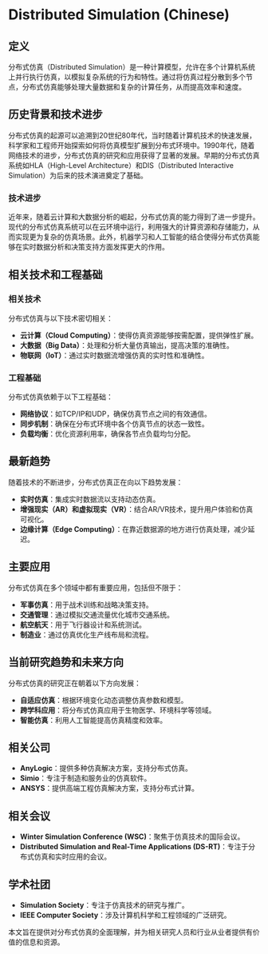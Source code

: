 # Distributed Simulation (Chinese)

## 定义

分布式仿真（Distributed Simulation）是一种计算模型，允许在多个计算机系统上并行执行仿真，以模拟复杂系统的行为和特性。通过将仿真过程分散到多个节点，分布式仿真能够处理大量数据和复杂的计算任务，从而提高效率和速度。

## 历史背景和技术进步

分布式仿真的起源可以追溯到20世纪80年代，当时随着计算机技术的快速发展，科学家和工程师开始探索如何将仿真模型扩展到分布式环境中。1990年代，随着网络技术的进步，分布式仿真的研究和应用获得了显著的发展。早期的分布式仿真系统如HLA（High-Level Architecture）和DIS（Distributed Interactive Simulation）为后来的技术演进奠定了基础。

### 技术进步

近年来，随着云计算和大数据分析的崛起，分布式仿真的能力得到了进一步提升。现代的分布式仿真系统可以在云环境中运行，利用强大的计算资源和存储能力，从而实现更为复杂的仿真场景。此外，机器学习和人工智能的结合使得分布式仿真能够在实时数据分析和决策支持方面发挥更大的作用。

## 相关技术和工程基础

### 相关技术

分布式仿真与以下技术密切相关：

- **云计算（Cloud Computing）**：使得仿真资源能够按需配置，提供弹性扩展。
- **大数据（Big Data）**：处理和分析大量仿真输出，提高决策的准确性。
- **物联网（IoT）**：通过实时数据流增强仿真的实时性和准确性。

### 工程基础

分布式仿真依赖于以下工程基础：

- **网络协议**：如TCP/IP和UDP，确保仿真节点之间的有效通信。
- **同步机制**：确保在分布式环境中各个仿真节点的状态一致性。
- **负载均衡**：优化资源利用率，确保各节点负载均匀分配。

## 最新趋势

随着技术的不断进步，分布式仿真正在向以下趋势发展：

- **实时仿真**：集成实时数据流以支持动态仿真。
- **增强现实（AR）和虚拟现实（VR）**：结合AR/VR技术，提升用户体验和仿真可视化。
- **边缘计算（Edge Computing）**：在靠近数据源的地方进行仿真处理，减少延迟。

## 主要应用

分布式仿真在多个领域中都有重要应用，包括但不限于：

- **军事仿真**：用于战术训练和战略决策支持。
- **交通管理**：通过模拟交通流量优化城市交通系统。
- **航空航天**：用于飞行器设计和系统测试。
- **制造业**：通过仿真优化生产线布局和流程。

## 当前研究趋势和未来方向

分布式仿真的研究正在朝着以下方向发展：

- **自适应仿真**：根据环境变化动态调整仿真参数和模型。
- **跨学科应用**：将分布式仿真应用于生物医学、环境科学等领域。
- **智能仿真**：利用人工智能提高仿真精度和效率。

## 相关公司

- **AnyLogic**：提供多种仿真解决方案，支持分布式仿真。
- **Simio**：专注于制造和服务业的仿真软件。
- **ANSYS**：提供高端工程仿真解决方案，支持分布式计算。

## 相关会议

- **Winter Simulation Conference (WSC)**：聚焦于仿真技术的国际会议。
- **Distributed Simulation and Real-Time Applications (DS-RT)**：专注于分布式仿真和实时应用的会议。

## 学术社团

- **Simulation Society**：专注于仿真技术的研究与推广。
- **IEEE Computer Society**：涉及计算机科学和工程领域的广泛研究。

本文旨在提供对分布式仿真的全面理解，并为相关研究人员和行业从业者提供有价值的信息和资源。
